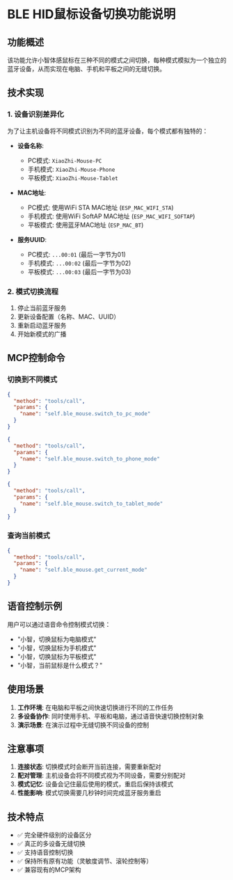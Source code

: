 # BLE HID鼠标设备切换功能说明

## 功能概述

该功能允许小智体感鼠标在三种不同的模式之间切换，每种模式模拟为一个独立的蓝牙设备，从而实现在电脑、手机和平板之间的无缝切换。

## 技术实现

### 1. 设备识别差异化
为了让主机设备将不同模式识别为不同的蓝牙设备，每个模式都有独特的：

- **设备名称**: 
  - PC模式: `XiaoZhi-Mouse-PC`
  - 手机模式: `XiaoZhi-Mouse-Phone`  
  - 平板模式: `XiaoZhi-Mouse-Tablet`

- **MAC地址**:
  - PC模式: 使用WiFi STA MAC地址 (`ESP_MAC_WIFI_STA`)
  - 手机模式: 使用WiFi SoftAP MAC地址 (`ESP_MAC_WIFI_SOFTAP`)
  - 平板模式: 使用蓝牙MAC地址 (`ESP_MAC_BT`)

- **服务UUID**:
  - PC模式: `...00:01` (最后一字节为01)
  - 手机模式: `...00:02` (最后一字节为02)  
  - 平板模式: `...00:03` (最后一字节为03)

### 2. 模式切换流程
1. 停止当前蓝牙服务
2. 更新设备配置（名称、MAC、UUID）
3. 重新启动蓝牙服务
4. 开始新模式的广播

## MCP控制命令

### 切换到不同模式
```json
{
  "method": "tools/call",
  "params": {
    "name": "self.ble_mouse.switch_to_pc_mode"
  }
}
```

```json
{
  "method": "tools/call", 
  "params": {
    "name": "self.ble_mouse.switch_to_phone_mode"
  }
}
```

```json
{
  "method": "tools/call",
  "params": {
    "name": "self.ble_mouse.switch_to_tablet_mode"
  }
}
```

### 查询当前模式
```json
{
  "method": "tools/call",
  "params": {
    "name": "self.ble_mouse.get_current_mode"
  }
}
```

## 语音控制示例

用户可以通过语音命令控制模式切换：
- "小智，切换鼠标为电脑模式"
- "小智，切换鼠标为手机模式"
- "小智，切换鼠标为平板模式"
- "小智，当前鼠标是什么模式？"

## 使用场景

1. **工作环境**: 在电脑和平板之间快速切换进行不同的工作任务
2. **多设备协作**: 同时使用手机、平板和电脑，通过语音快速切换控制对象
3. **演示场景**: 在演示过程中无缝切换不同设备的控制

## 注意事项

1. **连接状态**: 切换模式时会断开当前连接，需要重新配对
2. **配对管理**: 主机设备会将不同模式视为不同设备，需要分别配对
3. **模式记忆**: 设备会记住最后使用的模式，重启后保持该模式
4. **性能影响**: 模式切换需要几秒钟时间完成蓝牙服务重启

## 技术特点

- ✅ 完全硬件级别的设备区分
- ✅ 真正的多设备无缝切换
- ✅ 支持语音控制切换
- ✅ 保持所有原有功能（灵敏度调节、滚轮控制等）
- ✅ 兼容现有的MCP架构
